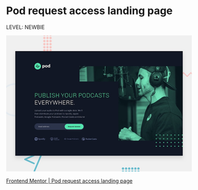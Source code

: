 # Pod request access landing page

LEVEL: NEWBIE

![preview.jpg](Pod%20request%20access%20landing%20page%208666d4066db54af08432fbf9f3feef7e/preview.jpg)

[Frontend Mentor | Pod request access landing page](https://minna1025.github.io/FrontendMentor/pod-request-access-landing-page/starter-code/index.html)